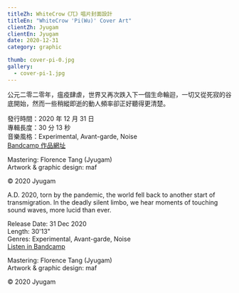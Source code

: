 ```yaml
---
titleZh: WhiteCrow《兀》唱片封面設計
titleEn: "WhiteCrow 'Pi(Wu)' Cover Art"
clientZh: Jyugam
clientEn: Jyugam
date: 2020-12-31
category: graphic

thumb: cover-pi-0.jpg
gallery:
  - cover-pi-1.jpg
---
```


公元二零二零年，瘟疫肆虐，世界又再次跌入下一個生命輪迴，一切又從死寂的谷底開始，然而一些稍縱即逝的動人頻率卻正好聽得更清楚。

發行時間：2020 年 12 月 31 日<br/>
專輯長度：30 分 13 秒<br/>
音樂風格：Experimental, Avant-garde, Noise<br/>
[Bandcamp 作品網址](https://jyugam.bandcamp.com/album/pi-wu)<br/>

Mastering: Florence Tang (Jyugam)<br/>
Artwork & graphic design: maf

© 2020 Jyugam

<!-- lang -->

A.D. 2020, torn by the pandemic, the world fell back to another start of transmigration. In the deadly silent limbo, we hear moments of touching sound waves, more lucid than ever.

Release Date: 31 Dec 2020<br/>
Length: 30'13"<br/>
Genres: Experimental, Avant-garde, Noise<br/>
[Listen in Bandcamp](https://jyugam.bandcamp.com/album/pi-wu)<br/>

Mastering: Florence Tang (Jyugam)<br/>
Artwork & graphic design: maf

© 2020 Jyugam
